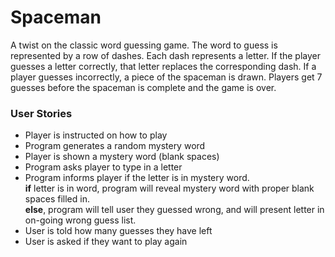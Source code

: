 # Spaceman
A twist on the classic word guessing game. 
The word to guess is represented by a row of dashes. Each dash represents a letter. If the player guesses a letter correctly, that letter replaces the corresponding dash. If a player guesses incorrectly, a piece of the spaceman is drawn. Players get 7 guesses before the spaceman is complete and the game is over.  

### User Stories 
- Player is instructed on how to play 
- Program generates a random mystery word 
- Player is shown a mystery word (blank spaces)
- Program asks player to type in a letter
- Program informs player if the letter is in mystery word. </br>**if** letter is in word, program will reveal mystery word with proper blank spaces filled in.</br> **else**, program will tell user they guessed wrong, and will present letter in on-going wrong guess list.
- User is told how many guesses they have left 
- User is asked if they want to play again
